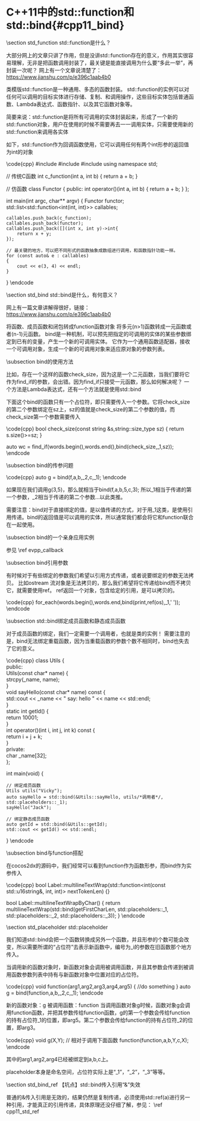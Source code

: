 C++11中的std::function和std::bind{#cpp11_bind}
============================================


\section std_function std::function是什么？

大部分网上的文章只讲了作用，但是没讲std::function存在的意义，作用其实很容易理解，无非是把函数调用封装了，最关键是能直接调用为什么要“多此一举”，再封装一次呢？
网上有一个文章说清楚了：https://www.jianshu.com/p/e396c1aab4b0

类模版std::function是一种通用、多态的函数封装。
std::function的实例可以对任何可以调用的目标实体进行存储、复制、和调用操作，这些目标实体包括普通函数、Lambda表达式、函数指针、以及其它函数对象等。

简要来说：std::function是将所有可调用的实体封装起来，形成了一个新的std::function对象，用户在使用的时候不需要再去一一调用实体，只需要使用新的std::function来调用各实体

如下，std::function作为回调函数使用，它可以调用任何有两个int形参的返回值为int的对象

\code{cpp}
#include <iostream>
#include <functional>
#include <list>
using namespace std;

// 传统C函数
int c_function(int a, int b)
{
    return a + b;
}

// 仿函数
class Functor
{
public:
    int operator()(int a, int b)
    {
        return a + b;
    }
};

int main(int argc, char** argv)
{
    Functor functor;
    std::list<std::function<int(int, int)>> callables;

    callables.push_back(c_function);
    callables.push_back(functor);
    callables.push_back([](int x, int y)->int{
        return x + y;
    });

    // 最关键的地方，可以把不同形式的函数抽象成数组进行调用，和函数指针功能一样。
    for (const auto& e : callables)
    {
        cout << e(3, 4) << endl;
    }
}
\endcode


\section std_bind std::bind是什么，有何意义？

网上有一篇文章讲解得很好，链接：https://www.jianshu.com/p/e396c1aab4b0

将函数、成员函数和闭包转成function函数对象
将多元(n>1)函数转成一元函数或者(n-1)元函数。
bind是一种机制，可以预先把指定的可调用的实体的某些参数绑定到已有的变量，产生一个新的可调用实体。
它作为一个通用函数适配器，接收一个可调用对象，生成一个新的可调用对象来适应原对象的参数列表。

\subsection bind的使用方法

比如，存在一个这样的函数check_size，因为这是一个二元函数，当我们要将它作为find_if的参数，会出错。因为find_if只接受一元函数，那么如何解决呢？
一个方法是Lambda表达式，还有一个方法就是使用std::bind

下面这个bind的函数只有一个占位符，即只需要传入一个参数。它将check_size的第二个参数绑定在sz上，sz的值就是check_size的第二个参数的值，而check_size第一个参数需要传入

\code{cpp}
bool check_size(const string &s,string::size_type sz)
{
      return s.size()>=sz;
}

auto wc = find_if(words.begin(),words.end(),bind(check_size,_1,sz));
\endcode

\subsection bind的传参问题

\code{cpp}
auto g = bind(f,a,b,_2,c,_1);
\endcode

如果现在我们调用g(3,5)，那么就相当于bind(f,a,b,5,c,3);
所以_1相当于传递的第一个参数，_2相当于传递的第二个参数...以此类推。

需要注意：bind对于直接绑定的值，是以值传递的方式，对于用_1这类，是使用引用传递。bind的返回值是可以调用的实体，所以通常我们都会将它和function联合在一起使用。

\subsection bind的一个亲身应用实例

参见 \ref evpp_callback

\subsection bind引用参数

有时候对于有些绑定的参数我们希望以引用方式传递，或者说要绑定的参数无法拷贝。
比如ostream 流对象是无法拷贝的，那么我们希望将它传递给bind而不拷贝它，就需要使用ref。
ref返回一个对象，包含给定的引用，是可以拷贝的。

\code{cpp}
for_each(words.begin(),words.end,bind(print,ref(os),_1,' '));
\endcode

\subsection std::bind绑定成员函数和静态成员函数

对于成员函数的绑定，我们一定需要一个调用者，也就是类的实例！
需要注意的是，bind无法绑定重载函数，因为当重载函数的参数个数不相同时，bind也失去了它的意义。

\code{cpp}
class Utils {  
public:  
    Utils(const char* name) {  
        strcpy(_name, name);  
    }        
    void sayHello(const char* name) const {  
        std::cout << _name << " say: hello " << name << std::endl;  
    }        
    static int getId() {  
        return 10001;  
    }         
    int operator()(int i, int j, int k) const {  
        return i + j + k;  
    }       
private:  
    char _name[32];  
};  

int main(void) {  

    // 绑定成员函数  
    Utils utils("Vicky");  
    auto sayHello = std::bind(&Utils::sayHello, utils/*调用者*/, std::placeholders::_1);  
    sayHello("Jack");  

    // 绑定静态成员函数  
    auto getId = std::bind(&Utils::getId);  
    std::cout << getId() << std::endl; 
}
\endcode

\subsection bind与function搭配

在cocos2dx的源码中，我们经常可以看到function作为函数形参，而bind作为实参传入

\code{cpp}
bool Label::multilineTextWrap(std::function<int(const std::u16string&, int, int)> nextTokenLen)
{}

bool Label::multilineTextWrapByChar()
{
      return multilineTextWrap(std::bind(getFirstCharLen, std::placeholders::_1, std::placeholders::_2, std::placeholders::_3));
}
\endcode


\section std_placeholder std::placeholder

我们知道std::bind会把一个函数转换成另外一个函数，并且形参的个数可能会改变，所以需要所谓的“占位符”去表示新函数中，编号为_i的参数在旧函数那个地方传入。

当调用新的函数对象时，新函数对象会调用被调用函数，并且其参数会传递到被调用函数参数列表中持有与新函数对象中位置对应的占位符。


\code{cpp}
void function(arg1,arg2,arg3,arg4,arg5)
{
    //do something
}
auto g = bind(function,a,b,_2,c,_1);
\endcode

新的函数对象：g
被调用函数：function
当调用函数对象g时候，函数对象g会调用function函数，并把其参数传给function函数，g的第一个参数会传给function的持有占位符_1的位置，即arg5。第二个参数会传给function的持有占位符_2的位置，即arg3。

\code{cpp}
void g(X,Y);
// 相对于调用下面函数
function(function,a,b,Y,c,X);
\endcode

其中的arg1,arg2,arg4已经被绑定到a,b,c上。

placeholder本身是命名空间，占位符实际上是“_1”，“_2”，“_3”等等。


\section std_bind_ref 【坑点】std::bind传入引用“&”失效

普通的&传入引用是无效的，结果仍然是复制传递，必须使用std::ref(a)进行另一种引用，才能真正的引用传递，具体原理还没仔细了解，参见： \ref cpp11_std_ref